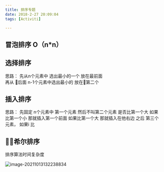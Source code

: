 ```yaml
---
title: 排序专题
date: 2018-2-27 20:09:04
tags: [Activiti]

---
```


## 冒泡排序  O（n*n）

## 选择排序 

思路：
先从n个元素中 选出最小的一个 放在最前面  
再从 后面 n-1个元素中选出最小的  放在第二个

## 插入排序
思路：
先固定 n个元素中 第一个元素
然后不叫第二个元素  是否比第一个大  如果比第一个小 那就插入第一个前面 如果比第一个大 那就插入在他右边
之后 第三个元素， 如果i 比


## 希尔排序







排序算法时间复杂度

![image-20211013132238834](https://gitee.com/guxiangfly/blogimage/raw/master/img/image-20211013132238834.png)

